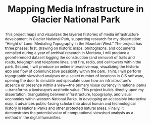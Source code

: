---
pid: g2023kellogg
done: true
title: Mapping Media Infrastructure in Glacier National Park
category: Grad Fellowship Project
tags:
- spatial-humanities
cohort_year: '2023'
abstract: 'This project maps and visualizes the layered histories of media infrastructure
  development in Glacier National Park, supporting research for my dissertation: “Height
  of Land: Mediating Topography in the Mountain West.” The project has three phases:
  first, drawing on historic maps, photographs, and documents compiled during a year
  of archival research in Montana, I will produce a georeferenced dataset logging
  the construction (and removal) of trails and roads, telegraph and telephone lines,
  and fire, radio, and cell towers within the park. Second, I will produce an online
  interactive map, visualizing the historic ebb and flow of communicative possibility
  within the park. Third, I will perform topographic viewshed analyses on a select
  number of locations in GIS software, opening the door to simulate and speculate
  upon how an infrastructure’s absence or presence within a view—the primary visual
  currency in national parks—transforms a landscape’s aesthetic value. This project
  builds directly upon my dissertation, triangulating between infrastructure, topography,
  and visual economies within western National Parks. In developing an accessible
  interactive map, it advances public-facing scholarship about human and technological
  history in National Parks and other protected natural areas. Finally, it demonstrates
  the potential value of computational viewshed analysis as a method in the digital
  humanities.'
pis:
- kellogg
order: '054'
layout: project
---